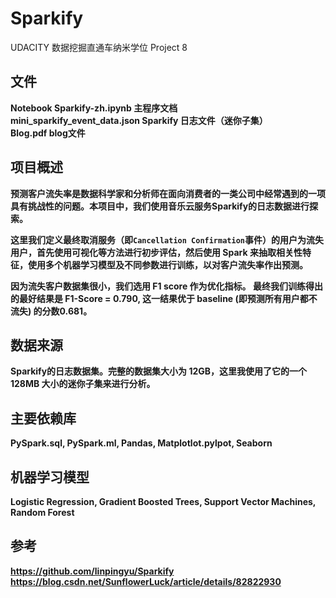 # Sparkify
UDACITY 数据挖掘直通车纳米学位 Project 8

## 文件
<b> Notebook Sparkify-zh.ipynb 主程序文档  
<b> mini_sparkify_event_data.json Sparkify 日志文件（迷你子集）  
<b> Blog.pdf blog文件
  
## 项目概述
预测客户流失率是数据科学家和分析师在面向消费者的一类公司中经常遇到的一项具有挑战性的问题。本项目中，我们使用音乐云服务Sparkify的日志数据进行探索。

这里我们定义最终取消服务（即`Cancellation Confirmation`事件）的用户为流失用户，首先使用可视化等方法进行初步评估，然后使用 Spark 来抽取相关性特征，使用多个机器学习模型及不同参数进行训练，以对客户流失率作出预测。

因为流失客户数据集很小，我们选用 F1 score 作为优化指标。
最终我们训练得出的最好结果是 F1-Score = 0.790, 这一结果优于 baseline (即预测所有用户都不流失) 的分数0.681。

## 数据来源
Sparkify的日志数据集。完整的数据集大小为 12GB，这里我使用了它的一个 128MB 大小的迷你子集来进行分析。

## 主要依赖库
PySpark.sql, PySpark.ml, Pandas, Matplotlot.pylpot, Seaborn

## 机器学习模型
Logistic Regression, Gradient Boosted Trees, Support Vector Machines, Random Forest

## 参考
https://github.com/linpingyu/Sparkify
https://blog.csdn.net/SunflowerLuck/article/details/82822930

